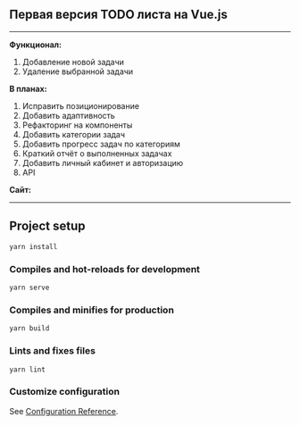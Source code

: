 



## Первая версия TODO листа на Vue.js
---
__Функционал:__ <br>
1. Добавление новой задачи
2. Удаление выбранной задачи

__В планах:__ <br>
1. Исправить позиционирование
2. Добавить адаптивность
3. Рефакторинг на компоненты
4. Добавить категории задач
5. Добавить прогресс задач по категориям
6. Краткий отчёт о выполненных задачах
7. Добавить личный кабинет и авторизацию
8. API

__Сайт:__ <br>


---
## Project setup
```
yarn install
```

### Compiles and hot-reloads for development
```
yarn serve
```

### Compiles and minifies for production
```
yarn build
```

### Lints and fixes files
```
yarn lint
```

### Customize configuration
See [Configuration Reference](https://cli.vuejs.org/config/).
